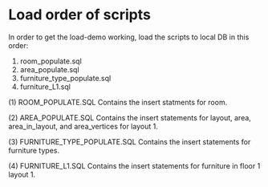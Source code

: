 # Load order of scripts

In order to get the load-demo working, load the scripts to local DB in this order:

1. room_populate.sql
2. area_populate.sql
3. furniture_type_populate.sql
4. furniture_L1.sql

(1) ROOM_POPULATE.SQL
  Contains the insert statments for room.

(2) AREA_POPULATE.SQL
  Contains the insert statements for layout, area, area_in_layout, and area_vertices for layout 1.
  
(3) FURNITURE_TYPE_POPULATE.SQL
  Contains the insert statements for furniture types.

(4) FURNITURE_L1.SQL
  Contains the insert statements for furniture in floor 1 layout 1.
